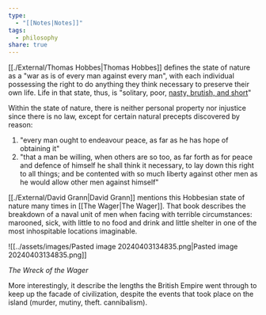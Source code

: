 ```yaml
---
type:
  - "[[Notes|Notes]]"
tags:
  - philosophy
share: true
---
```


[[./External/Thomas Hobbes|Thomas Hobbes]] defines the state of nature as a "war as is of every man against every man", with each individual possessing the right to do anything they think necessary to preserve their own life. Life in that state, thus, is "solitary, poor, [nasty, brutish, and short](https://en.wikipedia.org/wiki/Nasty,_brutish,_and_short "Nasty, brutish, and short")"

Within the state of nature, there is neither personal property nor injustice since there is no law, except for certain natural precepts discovered by reason:
1. "every man ought to endeavour peace, as far as he has hope of obtaining it" 
2. "that a man be willing, when others are so too, as far forth as for peace and defence of himself he shall think it necessary, to lay down this right to all things; and be contented with so much liberty against other men as he would allow other men against himself"

[[./External/David Grann|David Grann]] mentions this Hobbesian state of nature many times in [[The Wager|The Wager]]. That book describes the breakdown of a naval unit of men when facing with terrible circumstances: marooned, sick, with little to no food and drink and little shelter in one of the most inhospitable locations imaginable.

![[../assets/images/Pasted image 20240403134835.png|Pasted image 20240403134835.png]]

_The Wreck of the Wager_

More interestingly, it describe the lengths the British Empire went through to keep up the facade of civilization, despite the events that took place on the island (murder, mutiny, theft. cannibalism).